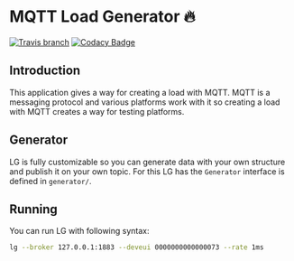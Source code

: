 # MQTT Load Generator :fire:

[![Travis branch](https://img.shields.io/travis/com/I1820/lg/master.svg?style=flat-square)](https://travis-ci.com/I1820/lg)
[![Codacy Badge](https://img.shields.io/codacy/grade/b6019269d2cf4b11897acd4340e78bdc.svg?style=flat-square)](https://www.codacy.com/project/i1820/lg/dashboard)


## Introduction
This application gives a way for creating a load with MQTT.
MQTT is a messaging protocol and various platforms work with it so
creating a load with MQTT creates a way for testing platforms.

## Generator
LG is fully customizable so you can generate data with
your own structure and publish it on your own topic.
For this LG has the `Generator` interface is defined in `generator/`.

## Running
You can run LG with following syntax:

```sh
lg --broker 127.0.0.1:1883 --deveui 0000000000000073 --rate 1ms
```
